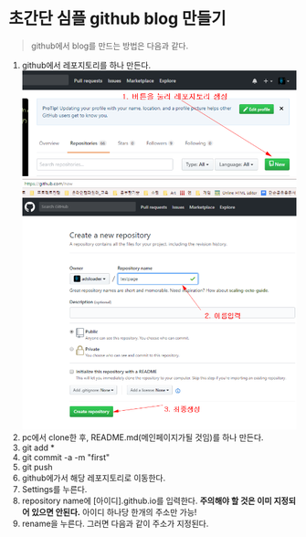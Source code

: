# 초간단 심플 github blog 만들기 

> github에서 blog를 만드는 방법은 다음과 같다. 
> 

1. github에서 레포지토리를 하나 만든다.
![이미지](1.PNG)
![이미지](2.PNG)  
2. pc에서 clone한 후, README.md(메인페이지가될 것임)를 하나 만든다. 
3. git add * 
4. git commit -a -m "first"
5. git push
6. github에가서 해당 레포지토리로 이동한다. 
7. Settings를 누른다. 
8. repository name에 [아이디].github.io를 입력한다. **주의해야 할 것은 이미 지정되어 있으면 안된다.** 아이디 하나당 한개의 주소만 가능!
9. rename을 누른다. 그러면 다음과 같이 주소가 지정된다. 
